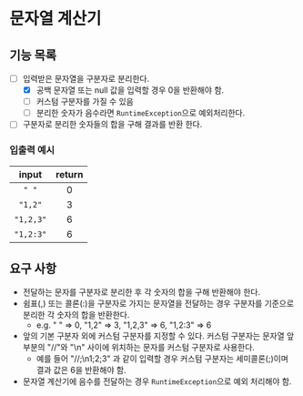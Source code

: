 # 문자열 계산기

## 기능 목록

- [ ] 입력받은 문자열을 구분자로 분리한다.
  - [X] 공백 문자열 또는 null 값을 입력할 경우 0을 반환해야 함.
  - [ ] 커스텀 구분자를 가질 수 있음
  - [ ] 분리한 숫자가 음수라면 `RuntimeException`으로 예외처리한다.
- [ ] 구분자로 분리한 숫자들의 합을 구해 결과를 반환 한다.

### 입출력 예시

| input | return |
|:-----:| :---: |
| `" "` | 0 |
| `"1,2"` | 3 |
| `"1,2,3"` | 6 |
| `"1,2:3"` | 6 |

## 요구 사항

- 전달하는 문자를 구분자로 분리한 후 각 숫자의 합을 구해 반환해야 한다.
- 쉼표(,) 또는 콜론(:)을 구분자로 가지는 문자열을 전달하는 경우 구분자를 기준으로 분리한 각 숫자의 합을 반환한다.
  - e.g. " " => 0, "1,2" => 3, "1,2,3" => 6, "1,2:3" => 6
- 앞의 기본 구분자 외에 커스텀 구분자를 지정할 수 있다. 커스텀 구분자는 문자열 앞부분의 "//"와 "\n" 사이에 위치하는 문자를 커스텀 구분자로 사용한다.
  - 예를 들어 "//;\n1;2;3" 과 같이 입력할 경우 커스텀 구분자는 세미콜론(;)이며 결과 값은 6을 반환해야 함.
- 문자열 계산기에 음수를 전달하는 경우 `RuntimeException`으로 예외 처리해야 함.
